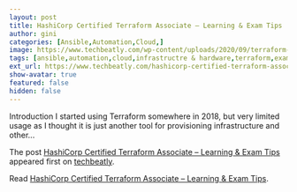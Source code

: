 ```yaml
---
layout: post
title: HashiCorp Certified Terraform Associate – Learning & Exam Tips
author: gini
categories: [Ansible,Automation,Cloud,]
image: https://www.techbeatly.com/wp-content/uploads/2020/09/terraform-certification-exam-tips-1024x576.png
tags: [ansible,automation,cloud,infrastructre & hardware,terraform,exam tips,hashicorp,hashicorp certified terraform associate,how to pass terraform exam,infrastructure as code,infrastructure automation,terraform,terraform associate certification exam tips,terraform associate certification tips,terraform certification,terraform exam,terraform exam guide,terraform exam preparation,terraform exam questions,terraform exam tips,terraform study guide,]
ext_url: https://www.techbeatly.com/hashicorp-certified-terraform-associate-learning-exam-tips/
show-avatar: true
featured: false
hidden: false
---
```


<p>Introduction I started using Terraform somewhere in 2018, but very limited usage as I thought it is just another tool for provisioning infrastructure and other&#46;&#46;&#46;</p>
<p>The post <a href="https://www.techbeatly.com/hashicorp-certified-terraform-associate-learning-exam-tips/">HashiCorp Certified Terraform Associate &#8211; Learning &#038; Exam Tips</a> appeared first on <a href="https://www.techbeatly.com">techbeatly</a>.</p>

Read [HashiCorp Certified Terraform Associate – Learning & Exam Tips](https://www.techbeatly.com/hashicorp-certified-terraform-associate-learning-exam-tips/).